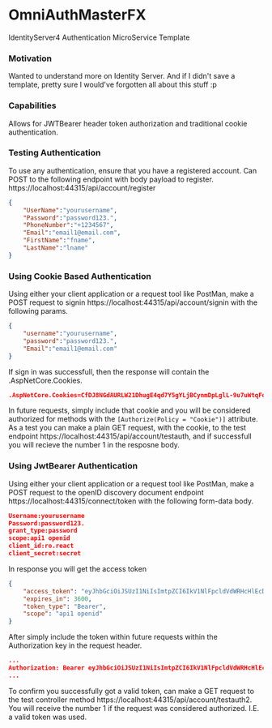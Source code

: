 # OmniAuthMasterFX
 IdentityServer4 Authentication MicroService Template

### Motivation
Wanted to understand more on Identity Server. And if I didn't save a template, pretty sure I would've forgotten all about this stuff :p 

### Capabilities
Allows for JWTBearer header token authorization and traditional cookie authentication.

### Testing Authentication
To use any authentication, ensure that you have a registered account. Can POST to the following endpoint with body payload to register.
https://localhost:44315/api/account/register
``` json
{
	"UserName":"yourusername",
	"Password":"password123.",
	"PhoneNumber":"+1234567",
	"Email":"email1@email.com",
	"FirstName":"fname",
	"LastName":"lname"
}
```
### Using Cookie Based Authentication
Using either your client application or a request tool like PostMan, make a POST request to signin https://localhost:44315/api/account/signin with the following params.
```json
{
	"username":"yourusername",
	"password":"password123.",
	"Email":"email1@email.com"
}
```
If sign in was successfull, then the response will contain the .AspNetCore.Cookies.
```json
.AspNetCore.Cookies=CfDJ8NGdAURLW21DhugE4qd7Y5gYLjBCynmDpLglL-9u7uWtqFoF-jY0V2609ZJpzsNE2g5pnQKEpIBNLohc_coiyxmm_CZ5lFTZTHFx5nf7zvl7ZFB84pgjOcpPkiUtBxrW0pwDRK_6dAYJXikv-PWtrETysGeTPkJS9dBQ_aUhVMBatji1Xb3RDs9itUR3wifuQT1LLLhRKnJHCrMF7pcXt21TSAu3OzSMFmitbJEuVuUFEzbqEkD2WGVBSZqutqrOCJA04_V1blGoyo3t8wQa760CN47AjnBxgyAETLbAZJeDk2z088dQIFNkQs-R8TeSBS0c7s7P5pSqIw8XVymwG1uZrm3NdhJoMjfii6SpOxZSjCWwTyOms5uk1unUY4SxJ_UXWt-4KAh91kc3ksEnlTpox7itAp4K7v31exkf5TvNQDVPV5Awp-aTbBRemmvmwahDayv6QQclRjqp3aDuJTPIYMscbs1pXVM1Fih-8UHC9LaIwJOn7WccDHJ1qWIduGLB26dAEfIptln9VEF_Ns1lgaG3yrBKcHNECKln4629esLMDn5dYVjKRm9VEO_f-w
```
In future requests, simply include that cookie and you will be considered authorized for methods with the `[Authorize(Policy = "Cookie")]` attribute. As a test you can make a plain GET request, with the cookie, to the test endpoint https://localhost:44315/api/account/testauth, and if successfull you will recieve the number 1 in the resposne body.

### Using JwtBearer Authentication
Using either your client application or a request tool like PostMan, make a POST request to the openID discovery document endpoint https://localhost:44315/connect/token with the following form-data body.
```json
Username:yourusername
Password:password123.
grant_type:password
scope:api1 openid
client_id:ro.react
client_secret:secret
```
In response you will get the access token
```json
{
    "access_token": "eyJhbGciOiJSUzI1NiIsImtpZCI6IkV1NlFpcldVdWRHcHlEcDFqakd1WUEiLCJ0eXAiOiJhdCtqd3QifQ.eyJuYmYiOjE1OTYzMzEzNDEsImV4cCI6MTU5NjMzNDk0MSwiaXNzIjoiaHR0cHM6Ly9sb2NhbGhvc3Q6NDQzMTUiLCJhdWQiOiJhcGkxIiwiY2xpZW50X2lkIjoicm8ucmVhY3QiLCJzdWIiOiJjODhjY2MyZC04MTk0LTQwZTAtOTQ3ZS1lNzQ5ZjE2NTI4YzIiLCJhdXRoX3RpbWUiOjE1OTYzMzEzNDEsImlkcCI6ImxvY2FsIiwic2NvcGUiOlsib3BlbmlkIiwiYXBpMSJdLCJhbXIiOlsicHdkIl19.mDQJUElTkc0IfY0y22gpzlK9ejjAawIwkQXITyumA2YRGgXKSlepGdf_RaWk7dmIEhaC4yiFN_wAzn6IqcUEOUEsWYnWqCWrHcNiR9gadEicg5yc0kkgOxjOiTlaM5WkDy-MvXhbXgl8UuMI1Wpl8KrECEzfigGHSV-X6yrulWMpgRzoN-X_LA8fyeUUCgKMLfOxNrYPHDmIkiUQo--kaNWbs2LZHT4bKaWYbgvhhVLWbLhVEggpTGtJCqMfkrHEzzu61nvRSzcijtRHG5D3I91CmHp3P-XcH8LN8CkLYJaESHqql6u4hNGg6Kgug3Iuq6AQN2hJlozMiMzbELDRFQ",
    "expires_in": 3600,
    "token_type": "Bearer",
    "scope": "api1 openid"
}
```

After simply include the token within future requests within the Authorization key in the request header. 
```json
...
Authorization: Bearer eyJhbGciOiJSUzI1NiIsImtpZCI6IkV1NlFpcldVdWRHcHlEcDFqakd1WUEiLCJ0eXAiOiJhdCtqd3QifQ.eyJuYmYiOjE1OTYzMzEzNDEsImV4cCI6MTU5NjMzNDk0MSwiaXNzIjoiaHR0cHM6Ly9sb2NhbGhvc3Q6NDQzMTUiLCJhdWQiOiJhcGkxIiwiY2xpZW50X2lkIjoicm8ucmVhY3QiLCJzdWIiOiJjODhjY2MyZC04MTk0LTQwZTAtOTQ3ZS1lNzQ5ZjE2NTI4YzIiLCJhdXRoX3RpbWUiOjE1OTYzMzEzNDEsImlkcCI6ImxvY2FsIiwic2NvcGUiOlsib3BlbmlkIiwiYXBpMSJdLCJhbXIiOlsicHdkIl19.mDQJUElTkc0IfY0y22gpzlK9ejjAawIwkQXITyumA2YRGgXKSlepGdf_RaWk7dmIEhaC4yiFN_wAzn6IqcUEOUEsWYnWqCWrHcNiR9gadEicg5yc0kkgOxjOiTlaM5WkDy-MvXhbXgl8UuMI1Wpl8KrECEzfigGHSV-X6yrulWMpgRzoN-X_LA8fyeUUCgKMLfOxNrYPHDmIkiUQo--kaNWbs2LZHT4bKaWYbgvhhVLWbLhVEggpTGtJCqMfkrHEzzu61nvRSzcijtRHG5D3I91CmHp3P-XcH8LN8CkLYJaESHqql6u4hNGg6Kgug3Iuq6AQN2hJlozMiMzbELDRFQ
...
```
To confirm you successfully got a valid token, can make a GET request to the test controller method https://localhost:44315/api/account/testauth2. You will receive the number 1 if the request was considered authorized. I.E. a valid token was used.
